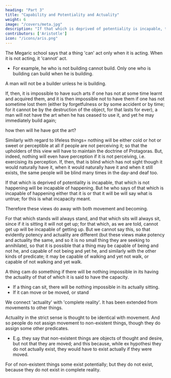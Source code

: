 ```yaml
---
heading: "Part 3"
title: "Capability and Potentiality and Actuality"
weight: 6
image: "/covers/meta.jpg"
description: "If that which is deprived of potentiality is incapable, that which is not happening will be incapable of happening"
contributors: ['Aristotle']
icon: "/icons/aris.png"
---
```




The Megaric school says that a thing 'can' act only when it is acting. When it is not acting, it 'cannot' act. 
- For example, he who is not building cannot build. Only one who is building can build when he is building. 

A man will not be a builder unless he is building. 

If, then, it is impossible to have such arts if one has not at some time learnt and acquired them, and it is then impossible not to have them if one has not sometime lost them (either by forgetfulness or by some accident or by time; for it cannot be by the destruction of the object, for that lasts for ever), a man will not have the art when he has ceased to use it, and yet he may immediately build again; 

how then will he have got the art? 

Similarly with regard to lifeless things= nothing will be either cold or hot or sweet or perceptible at all if people are not perceiving it; so that the upholders of this view will have to maintain the doctrine of Protagoras. But, indeed, nothing will even have perception if it is not perceiving, i.e. exercising its perception. If, then, that is blind which has not sight though it would naturally have it, when it would naturally have it and when it still exists, the same people will be blind many times in the day-and deaf too.

If that which is deprived of potentiality is incapable, that which is not happening will be incapable of happening. But he who says of that which is incapable of happening either that it is or that it will be will say what is untrue; for this is what incapacity meant. 

Therefore these views do away with both movement and becoming. 

For that which stands will always stand, and that which sits will always sit, since if it is sitting it will not get up; for that which, as we are told, cannot get up will be incapable of getting up. But we cannot say this, so that evidently potency and actuality are different (but these views make potency and actuality the same, and so it is no small thing they are seeking to annihilate), so that it is possible that a thing may be capable of being and not he, and capable of not being and yet he, and similarly with the other kinds of predicate; it may be capable of walking and yet not walk, or capable of not walking and yet walk.

A thing cam do something if there will be nothing impossible in its having the actuality of that of which it is said to have the capacity. 
- If a thing can sit, there will be nothing impossible in its actually sitting. 
- If it can move or be moved, or stand

We connect 'actuality' with 'complete reality'. It has been extended from movements to other things. 

Actuality in the strict sense is thought to be identical with movement. And so people do not assign movement to non-existent things, though they do assign some other predicates. 
- E.g. they say that non-existent things are objects of thought and desire, but not that they are moved; and this because, while ex hypothesi they do not actually exist, they would have to exist actually if they were moved. 

For of non-existent things some exist potentially; but they do not exist, because they do not exist in complete reality.

